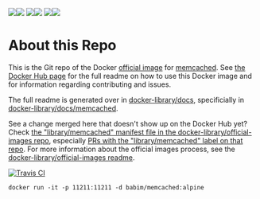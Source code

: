 [![](https://images.microbadger.com/badges/image/babim/memcached.svg)](https://microbadger.com/images/babim/memcached "Get your own image badge on microbadger.com")[![](https://images.microbadger.com/badges/version/babim/memcached.svg)](https://microbadger.com/images/babim/memcached "Get your own version badge on microbadger.com")
[![](https://images.microbadger.com/badges/image/babim/memcached:pass.svg)](https://microbadger.com/images/babim/memcached:pass "Get your own image badge on microbadger.com")[![](https://images.microbadger.com/badges/version/babim/memcached:pass.svg)](https://microbadger.com/images/babim/memcached:pass "Get your own version badge on microbadger.com")
[![](https://images.microbadger.com/badges/image/babim/memcached:alpine.svg)](https://microbadger.com/images/babim/memcached:alpine "Get your own image badge on microbadger.com")[![](https://images.microbadger.com/badges/version/babim/memcached:alpine.svg)](https://microbadger.com/images/babim/memcached:alpine "Get your own version badge on microbadger.com")

# About this Repo

This is the Git repo of the Docker [official image](https://docs.docker.com/docker-hub/official_repos/) for [memcached](https://registry.hub.docker.com/_/memcached/). See [the Docker Hub page](https://registry.hub.docker.com/_/memcached/) for the full readme on how to use this Docker image and for information regarding contributing and issues.

The full readme is generated over in [docker-library/docs](https://github.com/docker-library/docs), specificially in [docker-library/docs/memcached](https://github.com/docker-library/docs/tree/master/memcached).

See a change merged here that doesn't show up on the Docker Hub yet? Check [the "library/memcached" manifest file in the docker-library/official-images repo](https://github.com/docker-library/official-images/blob/master/library/memcached), especially [PRs with the "library/memcached" label on that repo](https://github.com/docker-library/official-images/labels/library%2Fmemcached). For more information about the official images process, see the [docker-library/official-images readme](https://github.com/docker-library/official-images/blob/master/README.md).

[![Travis CI](https://img.shields.io/travis/docker-library/memcached/master.svg)](https://travis-ci.org/docker-library/memcached/branches)

```
docker run -it -p 11211:11211 -d babim/memcached:alpine
```
